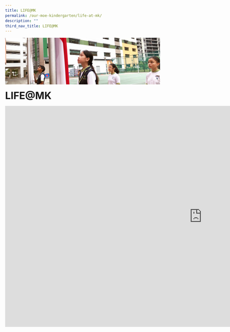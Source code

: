 ```yaml
---
title: LIFE@MK
permalink: /our-moe-kindergarten/life-at-mk/
description: ""
third_nav_title: LIFE@MK
---
```

![](/images/sub-banner.jpg)

**<font size=6>LIFE@MK</font>**

<iframe width="1280" height="720" src="https://www.youtube.com/embed/CX5XjXZqZ48" title="LIFE@MK" frameborder="0" allow="accelerometer; autoplay; clipboard-write; encrypted-media; gyroscope; picture-in-picture; web-share" allowfullscreen></iframe>